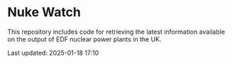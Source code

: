 # Nuke Watch

This repository includes code for retrieving the latest information available on the output of EDF nuclear power plants in the UK.

Last updated: 2025-01-18 17:10